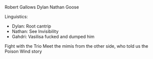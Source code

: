 Robert
Gallows
Dylan
Nathan
Goose


Linguistics:
- Dylan: Root cantrip
- Nathan: See Invisibility
- Gahdri: Vasilisa fucked and dumped him

Fight with the Trio
Meet the mimis from the other side, who told us the Poison Wind story
